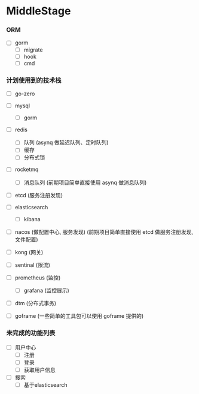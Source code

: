 # MiddleStage


### ORM
- [ ] gorm 
    - [ ] migrate
    - [ ] hook
    - [ ] cmd

### 计划使用到的技术栈
- [ ] go-zero
- [ ] mysql
    - [ ] gorm 
- [ ] redis
    - [ ] 队列 (asynq 做延迟队列、定时队列)
    - [ ] 缓存
    - [ ] 分布式锁
- [ ] rocketmq
    - [ ] 消息队列 (前期项目简单直接使用 asynq 做消息队列)
- [ ] etcd (服务注册发现)
- [ ] elasticsearch
    - [ ] kibana
- [ ] nacos (做配置中心, 服务发现) (前期项目简单直接使用 etcd 做服务注册发现, 文件配置)
- [ ] kong (网关)
- [ ] sentinal (限流)
- [ ] prometheus (监控)
    - [ ] grafana (监控展示)
- [ ] dtm (分布式事务)
- [ ] goframe (一些简单的工具包可以使用 goframe 提供的)


### 未完成的功能列表
- [ ] 用户中心
    - [ ] 注册
    - [ ] 登录
    - [ ] 获取用户信息
- [ ] 搜索
    - [ ] 基于elasticsearch